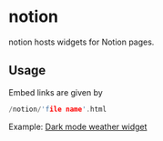 # notion

notion hosts widgets for Notion pages.

## Usage

Embed links are given by
```cpp
/notion/'file name'.html
```

Example: [Dark mode weather widget](https://anthonytedja.github.io/notion/weather-dark.html)
